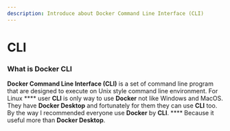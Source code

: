 ```yaml
---
description: Introduce about Docker Command Line Interface (CLI)
---
```


# CLI

### What is Docker CLI

**Docker Command Line Interface (CLI)** is a set of command line program that are designed to execute on Unix style command line environment. For Linux **** user **CLI** is only way to use **Docker** not like Windows and MacOS. They have **Docker Desktop** and fortunately for them they can use **CLI** too. By the way I recommended everyone use **Docker** by **CLI**. **** Because it useful more than **Docker Desktop**.
